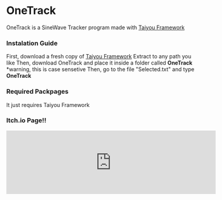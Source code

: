 # OneTrack
OneTrack is a SineWave Tracker program made with [Taiyou Framework](https://github.com/aragubas/taiyou-framework)

### Instalation Guide
First, download a fresh copy of [Taiyou Framework](https://github.com/aragubas/taiyou-framework)
Extract to any path you like
Then, download OneTrack and place it inside a folder called **OneTrack** *warning, this is case sensetive
Then, go to the file "Selected.txt" and type **OneTrack**

### Required Packpages
It just requires Taiyou Framework


### Itch.io Page!!

<iframe src="https://itch.io/embed/806277?linkback=true&amp;bg_color=14143a&amp;fg_color=ffffff&amp;link_color=3e3e74&amp;border_color=ff3366" width="552" height="167" frameborder="0"><a href="https://aragubas.itch.io/onetrack">OneTrack by Aragubas</a></iframe>
